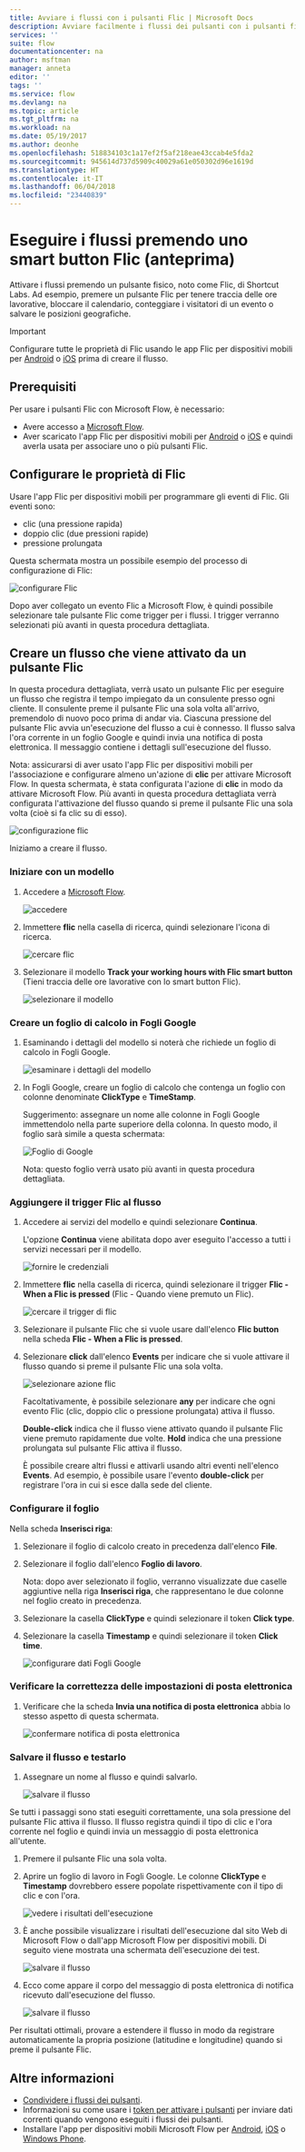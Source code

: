 ```yaml
---
title: Avviare i flussi con i pulsanti Flic | Microsoft Docs
description: Avviare facilmente i flussi dei pulsanti con i pulsanti fisici Flic di Shortcut Labs.
services: ''
suite: flow
documentationcenter: na
author: msftman
manager: anneta
editor: ''
tags: ''
ms.service: flow
ms.devlang: na
ms.topic: article
ms.tgt_pltfrm: na
ms.workload: na
ms.date: 05/19/2017
ms.author: deonhe
ms.openlocfilehash: 518834103c1a17ef2f5af218eae43ccab4e5fda2
ms.sourcegitcommit: 945614d737d5909c40029a61e050302d96e1619d
ms.translationtype: HT
ms.contentlocale: it-IT
ms.lasthandoff: 06/04/2018
ms.locfileid: "23440839"
---
```

# <a name="run-your-flows-by-pressing-a-flic-smart-button-preview"></a>Eseguire i flussi premendo uno smart button Flic (anteprima)
Attivare i flussi premendo un pulsante fisico, noto come Flic, di Shortcut Labs. Ad esempio, premere un pulsante Flic per tenere traccia delle ore lavorative, bloccare il calendario, conteggiare i visitatori di un evento o salvare le posizioni geografiche.

> [!IMPORTANT]
> Configurare tutte le proprietà di Flic usando le app Flic per dispositivi mobili per [Android](https://play.google.com/store/apps/details?id=io.flic.app) o [iOS](https://itunes.apple.com/us/app/flic-app/id977593793?ls=1&mt=8) prima di creare il flusso.
> 
> 

## <a name="prerequisites"></a>Prerequisiti
Per usare i pulsanti Flic con Microsoft Flow, è necessario:

* Avere accesso a [Microsoft Flow](https://flow.microsoft.com).
* Aver scaricato l'app Flic per dispositivi mobili per [Android](https://play.google.com/store/apps/details?id=io.flic.app) o [iOS](https://itunes.apple.com/us/app/flic-app/id977593793?ls=1&mt=8) e quindi averla usata per associare uno o più pulsanti Flic.

## <a name="configure-flic-properties"></a>Configurare le proprietà di Flic
Usare l'app Flic per dispositivi mobili per programmare gli eventi di Flic. Gli eventi sono:

* clic (una pressione rapida)
* doppio clic (due pressioni rapide)
* pressione prolungata

Questa schermata mostra un possibile esempio del processo di configurazione di Flic:

![configurare Flic](./media/flic-button-flows/configure-flic-actions.png)

Dopo aver collegato un evento Flic a Microsoft Flow, è quindi possibile selezionare tale pulsante Flic come trigger per i flussi. I trigger verranno selezionati più avanti in questa procedura dettagliata.

## <a name="create-a-flow-thats-triggered-by-a-flic"></a>Creare un flusso che viene attivato da un pulsante Flic
In questa procedura dettagliata, verrà usato un pulsante Flic per eseguire un flusso che registra il tempo impiegato da un consulente presso ogni cliente. Il consulente preme il pulsante Flic una sola volta all'arrivo, premendolo di nuovo poco prima di andar via. Ciascuna pressione del pulsante Flic avvia un'esecuzione del flusso a cui è connesso. Il flusso salva l'ora corrente in un foglio Google e quindi invia una notifica di posta elettronica. Il messaggio contiene i dettagli sull'esecuzione del flusso.

Nota: assicurarsi di aver usato l'app Flic per dispositivi mobili per l'associazione e configurare almeno un'azione di **clic** per attivare Microsoft Flow. In questa schermata, è stata configurata l'azione di **clic** in modo da attivare Microsoft Flow. Più avanti in questa procedura dettagliata verrà configurata l'attivazione del flusso quando si preme il pulsante Flic una sola volta (cioè si fa clic su di esso).

   ![configurazione flic](./media/flic-button-flows/flic-configured-for-flow.png)

Iniziamo a creare il flusso.

### <a name="start-with-a-template"></a>Iniziare con un modello
1. Accedere a [Microsoft Flow](https://flow.microsoft.com).
   
    ![accedere](./media/flic-button-flows/sign-into-flow.png)
2. Immettere **flic** nella casella di ricerca, quindi selezionare l'icona di ricerca.
   
    ![cercare flic](./media/flic-button-flows/search-flic.png)
3. Selezionare il modello **Track your working hours with Flic smart button** (Tieni traccia delle ore lavorative con lo smart button Flic).
   
    ![selezionare il modello](./media/flic-button-flows/flic-templates.png)

### <a name="create-a-spreadsheet-in-google-sheets"></a>Creare un foglio di calcolo in Fogli Google
1. Esaminando i dettagli del modello si noterà che richiede un foglio di calcolo in Fogli Google.
   
   ![esaminare i dettagli del modello](./media/flic-button-flows/flic-template-details.png)
2. In Fogli Google, creare un foglio di calcolo che contenga un foglio con colonne denominate **ClickType** e **TimeStamp**.
   
      Suggerimento: assegnare un nome alle colonne in Fogli Google immettendolo nella parte superiore della colonna. In questo modo, il foglio sarà simile a questa schermata:
   
   ![Foglio di Google](./media/flic-button-flows/flic-google-sheet.png)
   
   Nota: questo foglio verrà usato più avanti in questa procedura dettagliata.

### <a name="add-the-flic-trigger-to-your-flow"></a>Aggiungere il trigger Flic al flusso
1. Accedere ai servizi del modello e quindi selezionare **Continua**.
   
     L'opzione **Continua** viene abilitata dopo aver eseguito l'accesso a tutti i servizi necessari per il modello.
   
    ![fornire le credenziali](./media/flic-button-flows/flic-template-services-sign-in.png)
2. Immettere **flic** nella casella di ricerca, quindi selezionare il trigger **Flic - When a Flic is pressed** (Flic - Quando viene premuto un Flic).
   
    ![cercare il trigger di flic](./media/flic-button-flows/flic-search-trigger.png)
3. Selezionare il pulsante Flic che si vuole usare dall'elenco **Flic button** nella scheda **Flic - When a Flic is pressed**.
4. Selezionare **click** dall'elenco **Events** per indicare che si vuole attivare il flusso quando si preme il pulsante Flic una sola volta.
   
    ![selezionare azione flic](./media/flic-button-flows/select-flic.png)
   
   Facoltativamente, è possibile selezionare **any** per indicare che ogni evento Flic (clic, doppio clic o pressione prolungata) attiva il flusso.
   
   **Double-click** indica che il flusso viene attivato quando il pulsante Flic viene premuto rapidamente due volte. **Hold** indica che una pressione prolungata sul pulsante Flic attiva il flusso.
   
   È possibile creare altri flussi e attivarli usando altri eventi nell'elenco **Events**. Ad esempio, è possibile usare l'evento **double-click** per registrare l'ora in cui si esce dalla sede del cliente.

### <a name="configure-the-sheet"></a>Configurare il foglio
   Nella scheda **Inserisci riga**:

1. Selezionare il foglio di calcolo creato in precedenza dall'elenco **File**.
2. Selezionare il foglio dall'elenco **Foglio di lavoro**.
   
   Nota: dopo aver selezionato il foglio, verranno visualizzate due caselle aggiuntive nella riga **Inserisci riga**, che rappresentano le due colonne nel foglio creato in precedenza.
3. Selezionare la casella **ClickType** e quindi selezionare il token **Click type**.
4. Selezionare la casella **Timestamp** e quindi selezionare il token **Click time**.
   
    ![configurare dati Fogli Google](./media/flic-button-flows/flick-insert-row-card.png)

### <a name="confirm-the-email-settings-are-correct"></a>Verificare la correttezza delle impostazioni di posta elettronica
1. Verificare che la scheda **Invia una notifica di posta elettronica** abbia lo stesso aspetto di questa schermata.
   
    ![confermare notifica di posta elettronica](./media/flic-button-flows/email-settings.png)

### <a name="save-your-flow-and-test-it"></a>Salvare il flusso e testarlo
1. Assegnare un nome al flusso e quindi salvarlo.
   
    ![salvare il flusso](./media/flic-button-flows/save.png)

Se tutti i passaggi sono stati eseguiti correttamente, una sola pressione del pulsante Flic attiva il flusso. Il flusso registra quindi il tipo di clic e l'ora corrente nel foglio e quindi invia un messaggio di posta elettronica all'utente.

1. Premere il pulsante Flic una sola volta.
2. Aprire un foglio di lavoro in Fogli Google. Le colonne **ClickType** e **Timestamp** dovrebbero essere popolate rispettivamente con il tipo di clic e con l'ora.
   
    ![vedere i risultati dell'esecuzione](./media/flic-button-flows/flic-google-sheet-after-run.png)
3. È anche possibile visualizzare i risultati dell'esecuzione dal sito Web di Microsoft Flow o dall'app Microsoft Flow per dispositivi mobili. Di seguito viene mostrata una schermata dell'esecuzione dei test.
   
    ![salvare il flusso](./media/flic-button-flows/flic-test-run-results-portal.png)
4. Ecco come appare il corpo del messaggio di posta elettronica di notifica ricevuto dall'esecuzione del flusso.
   
    ![salvare il flusso](./media/flic-button-flows/flic-email-body.png)

Per risultati ottimali, provare a estendere il flusso in modo da registrare automaticamente la propria posizione (latitudine e longitudine) quando si preme il pulsante Flic.

## <a name="more-information"></a>Altre informazioni
* [Condividere i flussi dei pulsanti](share-buttons.md).
* Informazioni su come usare i [token per attivare i pulsanti](introduction-to-button-trigger-tokens.md) per inviare dati correnti quando vengono eseguiti i flussi dei pulsanti.
* Installare l'app per dispositivi mobili Microsoft Flow per [Android](https://aka.ms/flowmobiledocsandroid), [iOS](https://aka.ms/flowmobiledocsios) o [Windows Phone](https://aka.ms/flowmobilewindows).

